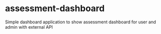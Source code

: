 # assessment-dashboard
Simple dashboard application to show assessment dashboard for user and admin with external API
